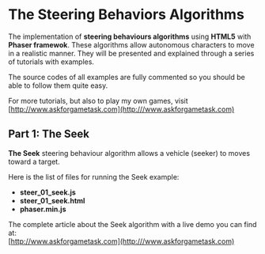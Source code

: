 # The Steering Behaviors Algorithms
The implementation of **steering behaviours algorithms** using **HTML5** with **Phaser framewok**. These algorithms allow autonomous characters to move in a realistic manner. They will be presented and explained through a series of tutorials with examples.

The source codes of all examples are fully commented so you should be able to follow them quite easy.

For more tutorials, but also to play my own games, visit [http://www.askforgametask.com](http:///www.askforgametask.com)


## Part 1: The Seek
**The Seek** steering behaviour algorithm allows a vehicle (seeker) to moves toward a target.

Here is the list of files for running the Seek example:
- **steer_01_seek.js**
- **steer_01_seek.html**
- **phaser.min.js**

The complete article about the Seek algorithm with a live demo you can find at:  
[http://www.askforgametask.com](http:///www.askforgametask.com)


